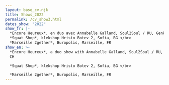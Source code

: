 ```yaml
---
layout: base_cv.njk
title: Shows_2022
permalink: /cv_show3.html
dates_show: "2022"
show_fr: |-
  *Encore Heureux*, en duo avec Annabelle Galland, Soul2Soul / RU, Genève, CH
  *Squat Shop*, klekshop Hristo Botev 2, Sofia, BG </br>
  *Marseille 2gether*, Buropolis, Marseille, FR
show_en: >-
  *Encore Heureux*, a duo show with Annabelle Galland, Soul2Soul / RU, Geneva,
  CH

  *Squat Shop*, klekshop Hristo Botev 2, Sofia, BG </br>

  *Marseille 2gether*, Buropolis, Marseille, FR
---
```


